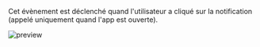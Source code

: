 Cet évènement est déclenché quand l'utilisateur a cliqué sur la notification (appelé uniquement quand l'app est ouverte).

![preview](/images/serviceWorker/events/notificationClick-fr.png)